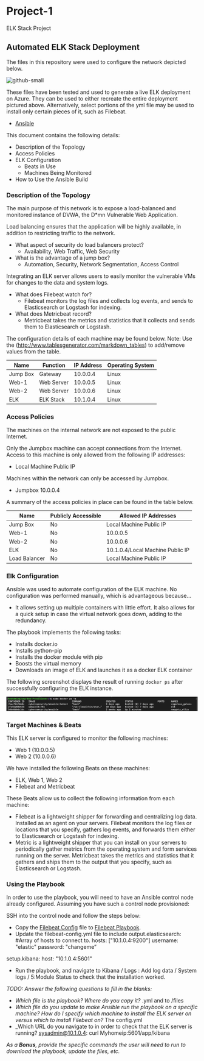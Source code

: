 # Project-1
ELK Stack Project
## Automated ELK Stack Deployment

The files in this repository were used to configure the network depicted below.

![github-small](https://github.com/fpanes/Project-13/blob/main/Diagrams/FrancisPanes_CloudSecurity.png) 

These files have been tested and used to generate a live ELK deployment on Azure. They can be used to either recreate the entire deployment pictured above. Alternatively, select portions of the yml file may be used to install only certain pieces of it, such as Filebeat.

  - [Ansible](https://github.com/fpanes/Project-1/tree/main/Ansible)

This document contains the following details:
- Description of the Topology
- Access Policies
- ELK Configuration
  - Beats in Use
  - Machines Being Monitored
- How to Use the Ansible Build


### Description of the Topology

The main purpose of this network is to expose a load-balanced and monitored instance of DVWA, the D*mn Vulnerable Web Application.

Load balancing ensures that the application will be highly available, in addition to restricting traffic to the network.
- What aspect of security do load balancers protect? 
  - Availability, Web Traffic, Web Security 
- What is the advantage of a jump box? 
  - Automation, Security, Network Segmentation, Access Control


Integrating an ELK server allows users to easily monitor the vulnerable VMs for changes to the data and system logs.
- What does Filebeat watch for? 
  - Filebeat monitors the log files and collects log events, and sends to Elasticsearch or Logstash for indexing.
- What does Metricbeat record? 
  - Metricbeat takes the metrics and statistics that it collects and sends them to Elasticsearch or Logstash.

The configuration details of each machine may be found below.
Note: Use the (http://www.tablesgenerator.com/markdown_tables) to add/remove values from the table.

| Name     | Function   | IP Address | Operating System |
|----------|------------|------------|------------------|
| Jump Box | Gateway    | 10.0.0.4   | Linux            |
| Web-1    | Web Server | 10.0.0.5   | Linux            |
| Web-2    | Web Server | 10.0.0.6   | Linux            |
| ELK      | ELK Stack  | 10.1.0.4   | Linux            |

### Access Policies

The machines on the internal network are not exposed to the public Internet. 

Only the Jumpbox machine can accept connections from the Internet. Access to this machine is only allowed from the following IP addresses:
- Local Machine Public IP

Machines within the network can only be accessed by Jumpbox.
- Jumpbox 10.0.0.4

A summary of the access policies in place can be found in the table below.

| Name          | Publicly Accessible | Allowed IP Addresses              |
|---------------|---------------------|-----------------------------------|
| Jump Box      | No                  | Local Machine Public IP           |
| Web-1         | No                  | 10.0.0.5                          |
| Web-2         | No                  | 10.0.0.6                          |
| ELK           | No                  | 10.1.0.4/Local Machine Public IP  |
| Load Balancer | No                  | Local Machine Public IP           |

### Elk Configuration

Ansible was used to automate configuration of the ELK machine. No configuration was performed manually, which is advantageous because...
- It allows setting up multiple containers with little effort. It also allows for a quick setup in case the virtual network goes down, adding to the redundancy.

The playbook implements the following tasks:
- Installs docker.io
- Installs python-pip
- Installs the docker module with pip
- Boosts the virtual memory
- Downloads an image of ELK and launches it as a docker ELK container 

The following screenshot displays the result of running `docker ps` after successfully configuring the ELK instance.

![github-small](https://github.com/fpanes/Project-1/blob/main/Images/Docker_PS_Output.png)

### Target Machines & Beats
This ELK server is configured to monitor the following machines:
- Web 1 (10.0.0.5)
- Web 2 (10.0.0.6)

We have installed the following Beats on these machines:
- ELK, Web 1, Web 2 
- Filebeat and Metricbeat

These Beats allow us to collect the following information from each machine:
- Filebeat is a lightweight shipper for forwarding and centralizing log data. Installed as an agent on your servers. Filebeat monitors the log files or locations that you specify, gathers log events, and forwards them either to Elasticsearch or Logstash for indexing.
- Metric is a lightweight shipper that you can install on your servers to periodically gather metrics from the operating system and form services running on the server. Metricbeat takes the metrics and statistics that it gathers and ships them to the output that you specify, such as Elasticsearch or Logstash.

### Using the Playbook
In order to use the playbook, you will need to have an Ansible control node already configured. Assuming you have such a control node provisioned: 

SSH into the control node and follow the steps below:
- Copy the [Filebeat Config](https://github.com/fpanes/Project-1/blob/main/Ansible/filebeat-config.yml) file to [Filebeat Playbook](https://github.com/fpanes/Project-1/blob/main/Ansible/filebeat-playbook.yml).
- Update the filebeat-config.yml file to include 
output.elasticsearch:
  #Array of hosts to connect to.
 hosts: ["10.1.0.4:9200"]
  username: "elastic"
  password: "changeme” 

 setup.kibana:
  host: "10.1.0.4:5601"
- Run the playbook, and navigate to Kibana / Logs : Add log data / System logs / 5:Module Status to check that the installation worked.

_TODO: Answer the following questions to fill in the blanks:_
- _Which file is the playbook? Where do you copy it?_ .yml and to /files
- _Which file do you update to make Ansible run the playbook on a specific machine? How do I specify which machine to install the ELK server on versus which to install Filebeat on?_ The config.yml 
- _Which URL do you navigate to in order to check that the ELK server is running?
sysadmin@10.1.0.4: curl Myhomeip:5601/app/kibana

_As a **Bonus**, provide the specific commands the user will need to run to download the playbook, update the files, etc._
